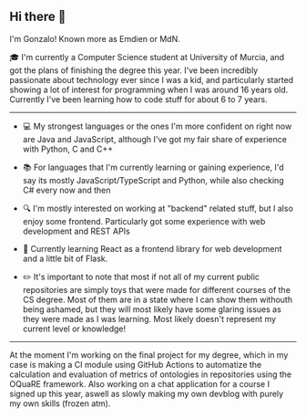 ## Hi there 👋

I'm Gonzalo! Known more as Emdien or MdN. 

:mortar_board: I'm currently a Computer Science student at University of Murcia, and got the plans of finishing the degree this year. I've been incredibly passionate about technology ever since I was a kid, and particularly started showing a lot of interest for programming when I was around 16 years old. Currently I've been learning how to code stuff for about 6 to 7 years.

__________________
- :computer: My strongest languages or the ones I'm more confident on right now are Java and JavaScript, although I've got my fair share of experience with Python, C and C++

- :books: For languages that I'm currently learning or gaining experience, I'd say its mostly JavaScript/TypeScript and Python, while also checking C# every now and then

- :mag: I'm mostly interested on working at "backend" related stuff, but I also enjoy some frontend. Particularly got some experience with web development and REST APIs

- :test_tube: Currently learning React as a frontend library for web development and a little bit of Flask. 

- :pencil2: It's important to note that most if not all of my current public repositories are simply toys that were made for different courses of the CS degree. Most of them are in a state where I can show them withouth being ashamed, but they will most likely have some glaring issues as they were made as I was learning. Most likely doesn't represent my current level or knowledge!
__________________
At the moment I'm working on the final project for my degree, which in my case is making a CI module using GitHub Actions to automatize the calculation and evaluation of metrics of ontologies in repositories using the OQuaRE framework. Also working on a chat application for a course I signed up this year, aswell as slowly making my own devblog with purely my own skills (frozen atm). 
